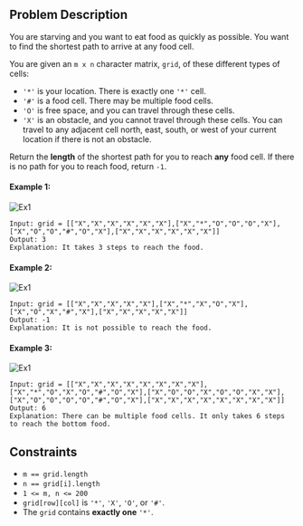 ## Problem Description

You are starving and you want to eat food as quickly as possible. You want to find the shortest path to arrive at any food cell.

You are given an `m x n` character matrix, `grid`, of these different types of cells:

* `'*'` is your location. There is exactly one `'*'` cell.
* `'#'` is a food cell. There may be multiple food cells.
* `'O'` is free space, and you can travel through these cells.
* `'X'` is an obstacle, and you cannot travel through these cells.
You can travel to any adjacent cell north, east, south, or west of your current location if there is not an obstacle.

Return the **length** of the shortest path for you to reach **any** food cell. If there is no path for you to reach food, return `-1`.

#### Example 1:
![Ex1](https://assets.leetcode.com/uploads/2020/09/21/img1.jpg)
```plaintext
Input: grid = [["X","X","X","X","X","X"],["X","*","O","O","O","X"],["X","O","O","#","O","X"],["X","X","X","X","X","X"]]
Output: 3
Explanation: It takes 3 steps to reach the food.
```
#### Example 2:
![Ex1](https://assets.leetcode.com/uploads/2020/09/21/img2.jpg)
```plaintext
Input: grid = [["X","X","X","X","X"],["X","*","X","O","X"],["X","O","X","#","X"],["X","X","X","X","X"]]
Output: -1
Explanation: It is not possible to reach the food.
```
#### Example 3:
![Ex1](https://assets.leetcode.com/uploads/2020/09/21/img3.jpg)
```plaintext
Input: grid = [["X","X","X","X","X","X","X","X"],["X","*","O","X","O","#","O","X"],["X","O","O","X","O","O","X","X"],["X","O","O","O","O","#","O","X"],["X","X","X","X","X","X","X","X"]]
Output: 6
Explanation: There can be multiple food cells. It only takes 6 steps to reach the bottom food.
 ```

## Constraints

- `m == grid.length`
- `n == grid[i].length`
- `1 <= m, n <= 200`
- `grid[row][col]` is `'*'`, `'X'`, `'O'`, or `'#'`.
- The `grid` contains **exactly one** `'*'`.
